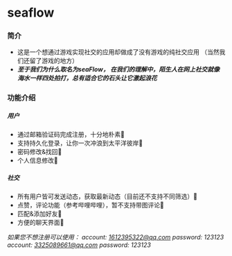 # seaflow

### 简介

 -  这是一个想通过游戏实现社交的应用却做成了没有游戏的纯社交应用
  （当然我们还留了游戏的地方）
 - ***至于我们为什么取名为seaFlow， 在我们的理解中，陌生人在网上社交就像海水一样四处拍打，总有适合它的石头让它激起浪花***

### 功能介绍

##### 用户

  - 通过邮箱验证码完成注册，十分地朴素🎈
  - 支持持久化登录，让你一次冲浪到太平洋彼岸🎈
  - 密码修改&找回🎈
  - 个人信息修改🎈

#####  社交

  - 所有用户皆可发送动态，获取最新动态（目前还不支持不同筛选）🥽
  - 点赞，评论功能（参考哔哩哔哩），暂不支持带图评论🥽
  - 匹配&添加好友🥽
  - 方便的聊天界面🥽    


*如果您不想注册可以使用：*
*account: 1612395322@qq.com password: 123123*
*account: 3325089661@qq.com password: 123123*